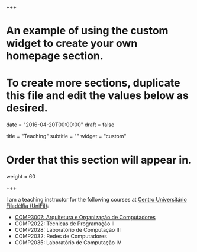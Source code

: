 +++
# An example of using the custom widget to create your own homepage section.
# To create more sections, duplicate this file and edit the values below as desired.

date = "2016-04-20T00:00:00"
draft = false

title = "Teaching"
subtitle = ""
widget = "custom"

# Order that this section will appear in.
weight = 60

+++

I am a teaching instructor for the following courses at [Centro Universitário Filadélfia (UniFil)](www.unifil.br/portal):

- [COMP3007: Arquitetura e Organização de Computadores](/disciplinas/comp3007)
- COMP2022:	Técnicas de Programação II
- COMP2028:	Laboratório de Computação III
- COMP2032: Redes de Computadores
- COMP2035: Laboratório de Computação IV
